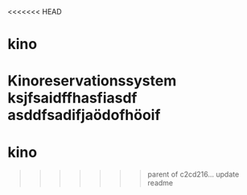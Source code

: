 <<<<<<< HEAD
# kino
Kinoreservationssystem
ksjfsaidffhasfiasdf
asddfsadifjaödofhöoif
=======
# kino
>>>>>>> parent of c2cd216... update readme
